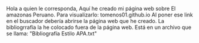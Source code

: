 Hola a quien le corresponda,
Aquí he creado mi página web sobre El amazonas Peruano. 
Para visualizarlo: tomenos01.github.io
Al poner ese link en el buscador debería abrirse la página web que he creado.
La bibliogrrafía la he colocado fuera de la página web. Está en un archivo que se llama: "Bibliografía Estilo APA.txt"
